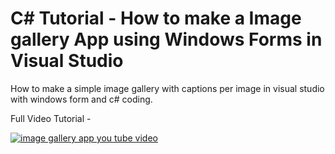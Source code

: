 # C# Tutorial - How to make a Image gallery App using Windows Forms in Visual Studio
How to make a simple image gallery with captions per image in visual studio with windows form and c# coding. 

Full Video Tutorial - 

[![image gallery app you tube video](https://img.youtube.com/vi/PsPS7BVxJXU/0.jpg)](https://www.youtube.com/watch?v=PsPS7BVxJXU)

